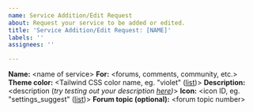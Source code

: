 ```yaml
---
name: Service Addition/Edit Request
about: Request your service to be added or edited.
title: 'Service Addition/Edit Request: [NAME]'
labels: ''
assignees: ''

---
```


**Name:** &lt;name of service&gt;
**For:** &lt;forums, comments, community, etc.&gt;
**Theme color:** &lt;Tailwind CSS color name, eg. "violet" ([list](https://tailwindcss.com/docs/customizing-colors))&gt;
**Description:** &lt;description (*try testing out your description [here](https://scratchexplorer.vercel.app/faq))*&gt;
**Icon:** &lt;icon ID, eg. "settings_suggest" ([list](https://fonts.google.com/icons?icon.style=Rounded))&gt;
**Forum topic (optional):** &lt;forum topic number&gt;

